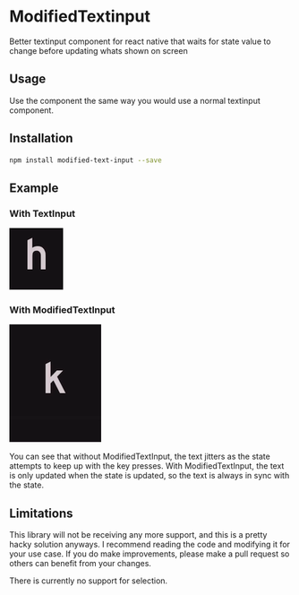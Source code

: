 # ModifiedTextinput

Better textinput component for react native that waits for state value to change before updating whats shown on screen

## Usage

Use the component the same way you would use a normal textinput component.

## Installation

```sh
npm install modified-text-input --save
```

## Example

### With TextInput

![Alt Text](https://github.com/renishishere/Modified-Text-Input/blob/main/without.gif?raw=true)

### With ModifiedTextInput

![Alt Text](https://github.com/renishishere/Modified-Text-Input/blob/main/with.gif?raw=true)

You can see that without ModifiedTextInput, the text jitters as the state attempts to keep up with the key presses. With ModifiedTextInput, the text is only updated when the state is updated, so the text is always in sync with the state.

## Limitations

This library will not be receiving any more support, and this is a pretty hacky solution anyways. I recommend reading the code and modifying it for your use case. If you do make improvements, please make a pull request so others can benefit from your changes.

There is currently no support for selection.
